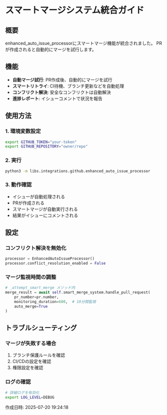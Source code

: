 # スマートマージシステム統合ガイド

## 概要
enhanced_auto_issue_processorにスマートマージ機能が統合されました。
PRが作成されると自動的にマージを試行します。

## 機能
- **自動マージ試行**: PR作成後、自動的にマージを試行
- **スマートリトライ**: CI待機、ブランチ更新などを自動処理
- **コンフリクト解決**: 安全なコンフリクトは自動解決
- **進捗レポート**: イシューコメントで状況を報告

## 使用方法

### 1. 環境変数設定
```bash
export GITHUB_TOKEN="your-token"
export GITHUB_REPOSITORY="owner/repo"
```

### 2. 実行
```bash
python3 -m libs.integrations.github.enhanced_auto_issue_processor
```

### 3. 動作確認
- イシューが自動処理される
- PRが作成される
- スマートマージが自動実行される
- 結果がイシューにコメントされる

## 設定

### コンフリクト解決を無効化
```python
processor = EnhancedAutoIssueProcessor()
processor.conflict_resolution_enabled = False
```

### マージ監視時間の調整
```python
# _attempt_smart_merge メソッド内
merge_result = await self.smart_merge_system.handle_pull_request(
    pr_number=pr.number,
    monitoring_duration=600,  # 10分間監視
    auto_merge=True
)
```

## トラブルシューティング

### マージが失敗する場合
1. ブランチ保護ルールを確認
2. CI/CDの設定を確認
3. 権限設定を確認

### ログの確認
```bash
# 詳細ログを有効化
export LOG_LEVEL=DEBUG
```

作成日時: 2025-07-20 19:24:18
